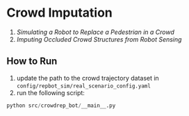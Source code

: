 # Crowd Imputation

1. *Simulating a Robot to Replace a Pedestrian in a Crowd*
2. *Imputing Occluded Crowd Structures from Robot Sensing*

## How to Run

1. update the path to the crowd trajectory dataset in `config/repbot_sim/real_scenario_config.yaml` 
2. run the following script:

  ```python 
  python src/crowdrep_bot/__main__.py 
  ```
